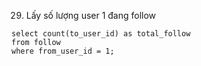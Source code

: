 29. Lấy số lượng user 1 đang follow
```
select count(to_user_id) as total_follow
from follow
where from_user_id = 1;
```
